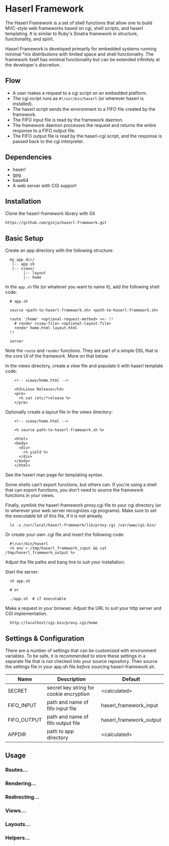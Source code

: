 # Haserl Framework

The Haserl Framework is a set of shell functions that allow one to build
MVC-style web frameworks based on cgi, shell scripts, and haserl templating.
It is similar to Ruby's Sinatra framework in structure, functionality, and spirit.

Haserl Framework is developed primarily for embedded systems running minimal *nix
distributions with limited space and shell functionality. The framework itself has
minimal functionality but can be extended infinitely at the developer's discretion.

## Flow

* A user makes a request to a cgi script on an embedded platform.
* The cgi script runs as ```#!/usr/bin/haserl``` (or wherever haserl is installed).
* The haserl script sends the environment to a FIFO file created by the framework.
* The FIFO input file is read by the framework daemon.
* The framework daemon processes the request and returns the entire response to a
  FIFO output file.
* The FIFO output file is read by the haserl-cgi script, and the response is passed
  back to the cgi interpreter.


## Dependencies
* haserl
* gpg
* base64
* A web server with CGI support


## Installation

Clone the haserl-framework library with Git

    https://github.com/ginjo/haserl-framework.git


## Basic Setup

Create an app directory with the following structure:

```text
  my_app_dir/
   |-- app.sh
   |-- views/
        |-- layout
        |-- home
```

In the ```app.sh``` file (or whatever you want to name it), add the following shell code:
```shell
  # app.sh
  
  source <path-to-haserl-framework.sh> <path-to-haserl-framework.sh>

  route '/home' <optional-request-method> <<- !!
    # render <view-file> <optional-layout-file>
    render home.html layout.html
  !!

  server
```
Note the ```route``` and ```render``` functions. They are part of a simple DSL that
is the core UI of the framework. More on that below.


In the views directory, create a view file and populate it with haserl template code:
```haserl
    <!-- views/home.html -->
    
    <h3>Linux Release</h3>
    <pre>
      <% cat /etc/*release %>
    </pre>
```

Optionally create a layout file in the views directory:
```haserl
    <!-- views/home.html -->

    <% source path-to-haserl-framework.sh %>
    
    <html>
    <body>
      <div>
        <% yield %>
      </div>
    </body>
    </html>
```

See the haserl man page for templating syntax.

Some shells can't export functions, but others can.
If you're using a shell that can export functions,
you don't need to source the framework functions in your views.

Finally, symlink the haserl-framework proxy.cgi file to your cgi directory
(or to wherever your web server recognizes cgi programs). Make sure to
set the executable bit of this file, if it is not already.

```shell
  ln -s /usr/local/haserl-framework/lib/proxy.cgi /var/www/cgi-bin/
```

Or create your own .cgi file and insert the following code:

```haserl
  #!/usr/bin/haserl
  <% env > /tmp/haserl_framework_input && cat /tmp/haserl_framework_output %>
```

Adjust the file paths and bang line to suit your installation.

Start the server:
```shell
  sh app.sh
  
  # or 
  
  ./app.sh  # if executable
```

Make a request in your browser.
Adjust the URL to suit your http server and CGI implementation.
```
  http://localhost/cgi-bin/proxy.cgi/home
```


## Settings & Configuration

There are a number of settings that can be customized with environment variables.
To be safe, it is recommended to store these settings in a separate file that is
not checked into your source repository. Then source the settings file
in your app.sh file _before_ sourcing haserl-framework.sh.

| Name          | Description                               | Default                 |
| ---           | ---                                       | ---                     |
| SECRET        | secret key string for cookie encryption   | \<calculated\>          |
| FIFO_INPUT    | path and name of fifo input file          | haserl_framework_input  |
| FIFO_OUTPUT   | path and name of fifo output file         | haserl_framework_output |
| APPDIR        | path to app directory                     | \<calculated\>          |


## Usage

### Routes...

### Rendering...

### Redirecting...

### Views...

### Layouts...

### Helpers...

